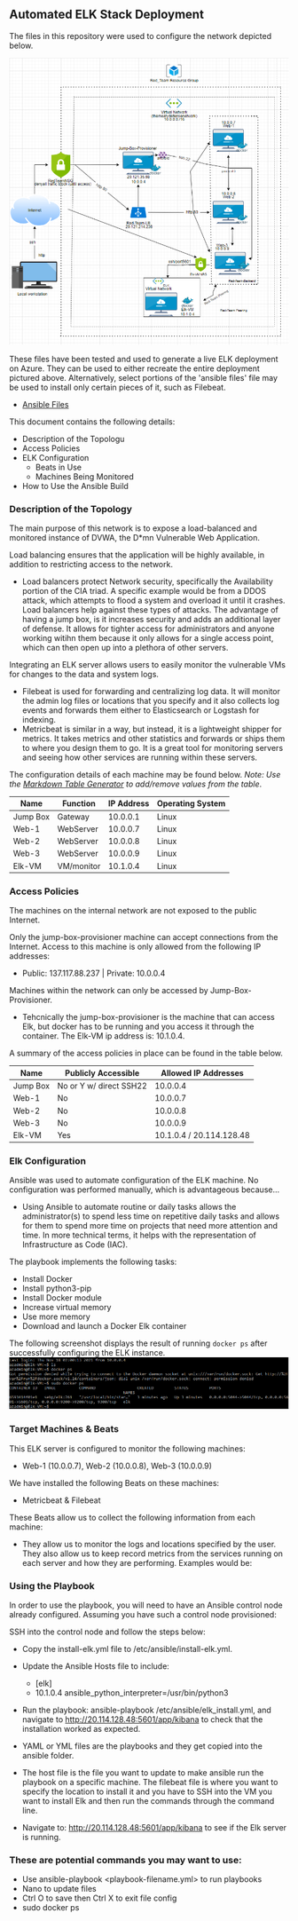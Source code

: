 ## Automated ELK Stack Deployment

The files in this repository were used to configure the network depicted below.

![Project Network Diagram](https://github.com/alexsemp/Cyber-Project-1/blob/main/Diagrams/network%20diagram%20(project).PNG)

These files have been tested and used to generate a live ELK deployment on Azure. They can be used to either recreate the entire deployment pictured above. Alternatively, select portions of the 'ansible files' file may be used to install only certain pieces of it, such as Filebeat.

  - [Ansible Files](https://github.com/alexsemp/Cyber-Project-1/tree/main/ansible%20files)

This document contains the following details:
- Description of the Topologu
- Access Policies
- ELK Configuration
  - Beats in Use
  - Machines Being Monitored
- How to Use the Ansible Build


### Description of the Topology

The main purpose of this network is to expose a load-balanced and monitored instance of DVWA, the D*mn Vulnerable Web Application.

Load balancing ensures that the application will be highly available, in addition to restricting access to the network.
- Load balancers protect Network security, specifically the Availability portion of the CIA triad. A specific example would be from a DDOS attack, which attempts to flood a system and overload it until it crashes. Load balancers help against these types of attacks. The advantage of having a jump box, is it increases security and adds an additional layer of defense. It allows for tighter access for administrators and anyone working witihn them because it only allows for a single access point, which can then open up into a plethora of other servers.

Integrating an ELK server allows users to easily monitor the vulnerable VMs for changes to the data and system logs.
- Filebeat is used for forwarding and centralizing log data. It will monitor the admin log files or locations that you specify and it also collects log events and forwards them either to Elasticsearch or Logstash for indexing.
- Metricbeat is similar in a way, but instead, it is a lightweight shipper for metrics. It takes metrics and other statistics and forwards or ships them to where you design them to go. It is a great tool for monitoring servers and seeing how other services are running within these servers.

The configuration details of each machine may be found below.
_Note: Use the [Markdown Table Generator](http://www.tablesgenerator.com/markdown_tables) to add/remove values from the table_.

| Name     | Function  | IP Address | Operating System |
|----------|-----------|------------|------------------|
| Jump Box | Gateway   | 10.0.0.1   | Linux            |
| Web-1    | WebServer | 10.0.0.7   | Linux            |
| Web-2    | WebServer | 10.0.0.8   | Linux            |
| Web-3    | WebServer | 10.0.0.9   | Linux            |
| Elk-VM   | VM/monitor| 10.1.0.4   | Linux            |

### Access Policies

The machines on the internal network are not exposed to the public Internet. 

Only the jump-box-provisioner machine can accept connections from the Internet. Access to this machine is only allowed from the following IP addresses:
- Public: 137.117.88.237 | Private: 10.0.0.4

Machines within the network can only be accessed by Jump-Box-Provisioner.
- Tehcnically the jump-box-provisioner is the machine that can access Elk, but docker has to be running and you access it through the container. The Elk-VM ip address is: 10.1.0.4.

A summary of the access policies in place can be found in the table below.

| Name     | Publicly Accessible     |  Allowed IP Addresses   |
|----------|------------------------ |-------------------------|
| Jump Box | No or Y w/ direct SSH22 | 10.0.0.4                |
| Web-1    | No                      | 10.0.0.7                |
| Web-2    | No                      | 10.0.0.8                |
| Web-3    | No                      | 10.0.0.9                |
| Elk-VM   | Yes                     | 10.1.0.4 / 20.114.128.48|

### Elk Configuration

Ansible was used to automate configuration of the ELK machine. No configuration was performed manually, which is advantageous because...
- Using Ansible to automate routine or daily tasks allows the administrator(s) to spend less time on repetitive daily tasks and allows for them to spend more time on projects that need more attention and time. In more technical terms, it helps  with the representation of Infrastructure as Code (IAC).

The playbook implements the following tasks:
- Install Docker
- Install python3-pip
- Install Docker module
- Increase virtual memory
- Use more memory
- Download and launch a Docker Elk container

The following screenshot displays the result of running `docker ps` after successfully configuring the ELK instance.
![Docker PS Screenshot](https://github.com/alexsemp/Cyber-Project-1/blob/main/screenshots/761%20SS.PNG)

### Target Machines & Beats
This ELK server is configured to monitor the following machines:
- Web-1 (10.0.0.7), Web-2 (10.0.0.8), Web-3 (10.0.0.9)

We have installed the following Beats on these machines:
- Metricbeat & Filebeat

These Beats allow us to collect the following information from each machine:
- They allow us to monitor the logs and locations specified by the user. They also allow us to keep record metrics from the services running on each server and how they are performing. Examples would be:  

### Using the Playbook
In order to use the playbook, you will need to have an Ansible control node already configured. Assuming you have such a control node provisioned: 

SSH into the control node and follow the steps below:
- Copy the install-elk.yml file to /etc/ansible/install-elk.yml.
- Update the Ansible Hosts file to include: 
  - [elk]
  - 10.1.0.4 ansible_python_interpreter=/usr/bin/python3
- Run the playbook: ansible-playbook /etc/ansible/elk_install.yml, and navigate to http://20.114.128.48:5601/app/kibana to check that the installation worked as expected.

- YAML or YML files are the playbooks and they get copied into the ansible folder.
- The host file is the file you want to update to make ansible run the playbook on a specific machine. The filebeat file is where you want to specify the location to install it and you have to SSH into the VM you want to install Elk and then run the commands through the command line.
- Navigate to: http://20.114.128.48:5601/app/kibana to see if the Elk server is running.

### These are potential commands you may want to use:
- Use ansible-playbook <playbook-filename.yml> to run playbooks
- Nano to update files
- Ctrl O to save then Ctrl X to exit file config
- sudo docker ps
